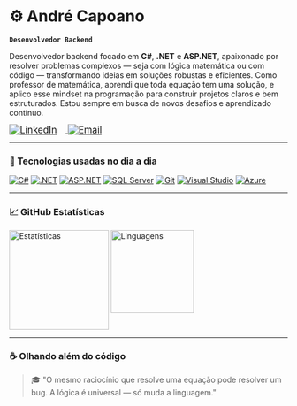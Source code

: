 # ⚙️ André Capoano

**`Desenvolvedor Backend`**

Desenvolvedor backend focado em **C#**, **.NET** e **ASP.NET**, apaixonado por resolver problemas complexos — seja com lógica matemática ou com código — transformando ideias em soluções robustas e eficientes.
Como professor de matemática, aprendi que toda equação tem uma solução, e aplico esse mindset na programação para construir projetos claros e bem estruturados. Estou sempre em busca de novos desafios e aprendizado contínuo.

<a href="https://www.linkedin.com/in/andrecapoano/">
  <img 
    src="https://img.shields.io/badge/LinkedIn-andrecapoano-blue?style=flat-square&logo=linkedin" 
    alt="LinkedIn" 
    style="transform: scale(1.2); transform-origin: left; margin-right: 30px;" 
  />
</a>
<a href="mailto:andre_capuano@hotmail.com">
  <img 
    src="https://img.shields.io/badge/Email-andre__capuano@hotmail.com-6A994E?style=flat-square&logo=microsoftoutlook&logoColor=white" 
    alt="Email" 
    style="transform: scale(1.2); transform-origin: left;" 
  />
</a>

---

### 🧰 Tecnologias usadas no dia a dia

[![C#](https://img.shields.io/badge/C%23-68217A?style=flat-square&logo=csharp&logoColor=white)](https://learn.microsoft.com/dotnet/csharp/)
[![.NET](https://img.shields.io/badge/.NET-0078D4?style=flat-square&logo=dotnet&logoColor=white)](https://dotnet.microsoft.com/)
[![ASP.NET](https://img.shields.io/badge/ASP.NET-512BD4?style=flat-square&logo=dotnet&logoColor=white)](https://learn.microsoft.com/aspnet/core/)
[![SQL Server](https://img.shields.io/badge/SQL_Server-CC2927?style=flat-square&logo=microsoftsqlserver&logoColor=white)](https://www.microsoft.com/sql-server/)
[![Git](https://img.shields.io/badge/Git-F05032?style=flat-square&logo=git&logoColor=white)](https://git-scm.com/)
[![Visual Studio](https://img.shields.io/badge/Visual_Studio-5C2D91?style=flat-square&logo=visualstudio&logoColor=white)](https://visualstudio.microsoft.com/)
[![Azure](https://img.shields.io/badge/Microsoft_Azure-0078D4?style=flat-square&logo=microsoftazure&logoColor=white)](https://azure.microsoft.com/)

---

### 📈 GitHub Estatísticas

<p align="left">
  <img height="180em" style="vertical-align: top;" src="https://github-readme-stats.vercel.app/api?username=andrecapoano&show_icons=true&theme=tokyonight&locale=pt-br" alt="Estatísticas" />
  <img height="150em" style="vertical-align: top;" src="https://github-readme-stats.vercel.app/api/top-langs/?username=andrecapoano&layout=compact&theme=tokyonight&locale=pt-br" alt="Linguagens" />
</p>

---

### ☕ Olhando além do código

> 🎓 "O mesmo raciocínio que resolve uma equação pode resolver um bug. A lógica é universal — só muda a linguagem."
